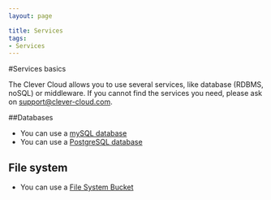 ```yaml
---
layout: page

title: Services
tags:
- Services
---
```

#Services basics

The Clever Cloud allows you to use several services, like database (RDBMS, noSQL) or middleware. If you cannot find the services you need, please ask on <a href="mailto:support@clever-cloud.com">support@clever-cloud.com</a>.  

##Databases
 * You can use a [mySQL database](/mysql)
 * You can use a [PostgreSQL database](/postgresql)

## File system
 * You can use a [File System Bucket](/fs-buckets)
